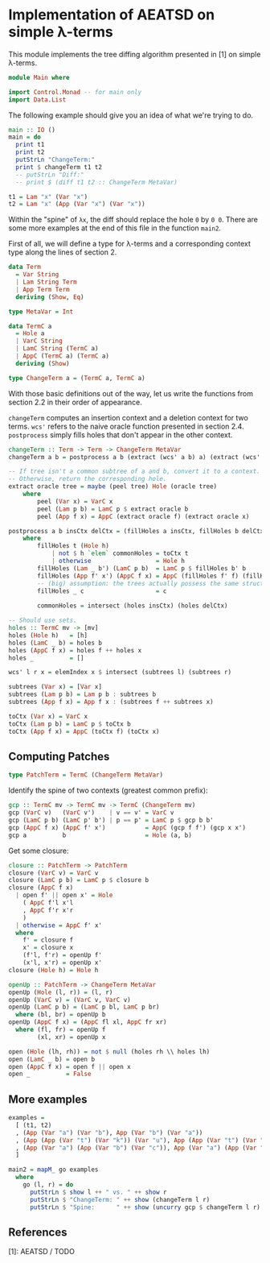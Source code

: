 # Implementation of AEATSD on simple λ-terms

This module implements the tree diffing algorithm presented in [1] on simple λ-terms.

```haskell
module Main where

import Control.Monad -- for main only
import Data.List
```

The following example should give you an idea of what we're trying to do.

```haskell
main :: IO ()
main = do
  print t1
  print t2
  putStrLn "ChangeTerm:"
  print $ changeTerm t1 t2
  -- putStrLn "Diff:"
  -- print $ (diff t1 t2 :: ChangeTerm MetaVar)

t1 = Lam "x" (Var "x")
t2 = Lam "x" (App (Var "x") (Var "x"))
```

Within the "spine" of `λx`, the diff should replace the hole `0` by `0 0`.
There are some more examples at the end of this file in the function `main2`.

First of all, we will define a type for λ-terms and a corresponding context type along the lines of section 2.

```haskell
data Term
  = Var String
  | Lam String Term
  | App Term Term
  deriving (Show, Eq)

type MetaVar = Int

data TermC a
  = Hole a
  | VarC String
  | LamC String (TermC a)
  | AppC (TermC a) (TermC a)
  deriving (Show)

type ChangeTerm a = (TermC a, TermC a)
```

With those basic definitions out of the way, let us write the functions from section 2.2 in their order of appearance.

`changeTerm` computes an insertion context and a deletion context for two terms.
`wcs'` refers to the naive oracle function presented in section 2.4.
`postprocess` simply fills holes that don't appear in the other context.

```haskell
changeTerm :: Term -> Term -> ChangeTerm MetaVar
changeTerm a b = postprocess a b (extract (wcs' a b) a) (extract (wcs' a b) b)

-- If tree isn't a common subtree of a and b, convert it to a context.
-- Otherwise, return the corresponding hole.
extract oracle tree = maybe (peel tree) Hole (oracle tree)
    where
        peel (Var x) = VarC x
        peel (Lam p b) = LamC p $ extract oracle b
        peel (App f x) = AppC (extract oracle f) (extract oracle x)

postprocess a b insCtx delCtx = (fillHoles a insCtx, fillHoles b delCtx)
    where
        fillHoles t (Hole h)
            | not $ h `elem` commonHoles = toCtx t
            | otherwise                  = Hole h
        fillHoles (Lam _ b') (LamC p b)  = LamC p $ fillHoles b' b
        fillHoles (App f' x') (AppC f x) = AppC (fillHoles f' f) (fillHoles x' x)
        -- (big) assumption: the trees actually possess the same structure
        fillHoles _ c                    = c
    
        commonHoles = intersect (holes insCtx) (holes delCtx)

-- Should use sets.
holes :: TermC mv -> [mv]
holes (Hole h)   = [h]
holes (LamC _ b) = holes b
holes (AppC f x) = holes f ++ holes x
holes _          = []

wcs' l r x = elemIndex x $ intersect (subtrees l) (subtrees r)

subtrees (Var x) = [Var x]
subtrees (Lam p b) = Lam p b : subtrees b
subtrees (App f x) = App f x : (subtrees f ++ subtrees x)

toCtx (Var x) = VarC x
toCtx (Lam p b) = LamC p $ toCtx b
toCtx (App f x) = AppC (toCtx f) (toCtx x)
```

## Computing Patches

```haskell
type PatchTerm = TermC (ChangeTerm MetaVar)
```

Identify the spine of two contexts (greatest common prefix):

```haskell
gcp :: TermC mv -> TermC mv -> TermC (ChangeTerm mv)
gcp (VarC v)   (VarC v')    | v == v' = VarC v
gcp (LamC p b) (LamC p' b') | p == p' = LamC p $ gcp b b'
gcp (AppC f x) (AppC f' x')           = AppC (gcp f f') (gcp x x')
gcp a          b                      = Hole (a, b)
```

Get some closure:

```haskell
closure :: PatchTerm -> PatchTerm
closure (VarC v) = VarC v
closure (LamC p b) = LamC p $ closure b
closure (AppC f x)
  | open f' || open x' = Hole
    ( AppC f'l x'l
    , AppC f'r x'r
    )
  | otherwise = AppC f' x'
  where
    f' = closure f
    x' = closure x
    (f'l, f'r) = openUp f'
    (x'l, x'r) = openUp x'
closure (Hole h) = Hole h

openUp :: PatchTerm -> ChangeTerm MetaVar
openUp (Hole (l, r)) = (l, r)
openUp (VarC v) = (VarC v, VarC v)
openUp (LamC p b) = (LamC p bl, LamC p br)
  where (bl, br) = openUp b
openUp (AppC f x) = (AppC fl xl, AppC fr xr)
  where (fl, fr) = openUp f
        (xl, xr) = openUp x

open (Hole (lh, rh)) = not $ null (holes rh \\ holes lh)
open (LamC _ b) = open b
open (AppC f x) = open f || open x
open _          = False
```

## More examples

```haskell
examples =
  [ (t1, t2)
  , (App (Var "a") (Var "b"), App (Var "b") (Var "a"))
  , (App (App (Var "t") (Var "k")) (Var "u"), App (App (Var "t") (Var "k")) (Var "t"))
  , (App (Var "a") (App (Var "b") (Var "c")), App (Var "a") (App (Var "b") (Var "b")))
  ]

main2 = mapM_ go examples
  where
    go (l, r) = do
      putStrLn $ show l ++ " vs. " ++ show r
      putStrLn $ "ChangeTerm: " ++ show (changeTerm l r)
      putStrLn $ "Spine:      " ++ show (uncurry gcp $ changeTerm l r)
```

## References

[1]: AEATSD / TODO
